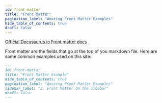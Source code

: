 ```yaml
---
id: front-matter
title: "Front Matter"
pagination_label: "Amazing Front Matter Examples"
hide_table_of_contents: true
draft: false
---
```



[Official Docusaurus.io Front matter docs](https://docusaurus.io/docs/api/plugins/@docusaurus/plugin-content-docs#markdown-front-matter)


Front matter are the fields that go at the top of you markdown file.  Here are some common examples used on this site:

```md
---
id: front-matter
title: "Front Matter Example"
hide_table_of_contents: true
pagination_label: "Amazing Front Matter Examples"
sidebar_label: "2. Front Matter on the sidebar"
draft: false
---
```